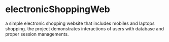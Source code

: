 # electronicShoppingWeb
a simple electronic shopping website that includes mobiles and laptops shopping. the project demonstrates interactions of users with database and proper session managements.
